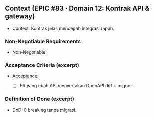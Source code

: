 <!-- AUTO:CONTEXT_V1 BEGIN -->
<!-- parent:#15 epic:#83 generated:2025-08-23T16:22:05.497Z -->
## Context (EPIC #83 · Domain 12: Kontrak API & gateway)

- Context: Kontrak jelas mencegah integrasi rapuh.


### Non-Negotiable Requirements
- Non-Negotiable:


### Acceptance Criteria (excerpt)
- Acceptance:
  
  - [ ] PR yang ubah API menyertakan OpenAPI diff + migrasi.


### Definition of Done (excerpt)
- DoD: 0 breaking tanpa migrasi.

<!-- AUTO:CONTEXT_V1 END -->
